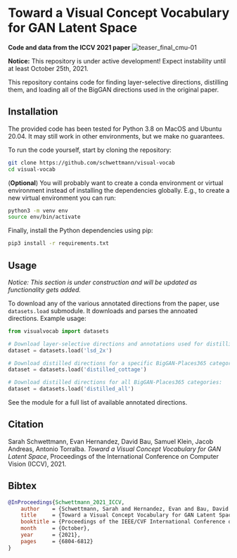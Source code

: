 # Toward a Visual Concept Vocabulary for GAN Latent Space
**Code and data from the ICCV 2021 paper**
![teaser_final_cmu-01](https://user-images.githubusercontent.com/26309530/137186304-0c89f9bc-3f74-4b93-8972-245605cad2a7.png)

**Notice:** This repository is under active development! Expect instability until at least October 25th, 2021.

This repository contains code for finding layer-selective directions, distilling them, and loading all of the BigGAN directions used in the original paper.

## Installation

The provided code has been tested for Python 3.8 on MacOS and Ubuntu 20.04. It may still work in other environments, but we make no guarantees.

To run the code yourself, start by cloning the repository:
```bash
git clone https://github.com/schwettmann/visual-vocab
cd visual-vocab
```
(**Optional**) You will probably want to create a conda environment or virtual environment instead of installing the dependencies globally. E.g., to create a new virtual environment you can run:
```bash
python3 -m venv env
source env/bin/activate
```
Finally, install the Python dependencies using pip:
```bash
pip3 install -r requirements.txt
```

## Usage

*Notice: This section is under construction and will be updated as functionality gets added.*

To download any of the various annotated directions from the paper, use `datasets.load` submodule. It downloads and parses the annoated directions. Example usage:
```python
from visualvocab import datasets

# Download layer-selective directions and annotations used for distilling single-word directions:
dataset = datasets.load('lsd_2x')

# Download distilled directions for a specific BigGAN-Places365 category:
dataset = datasets.load('distilled_cottage')

# Download distilled directions for all BigGAN-Places365 categories:
dataset = datasets.load('distilled_all')
```
See the module for a full list of available annotated directions.

## Citation

Sarah Schwettmann, Evan Hernandez, David Bau, Samuel Klein, Jacob Andreas, Antonio Torralba. *Toward a Visual Concept Vocabulary for GAN Latent Space*, Proceedings of the International Conference on Computer Vision (ICCV), 2021.

## Bibtex

```bibtex
@InProceedings{Schwettmann_2021_ICCV,
    author    = {Schwettmann, Sarah and Hernandez, Evan and Bau, David and Klein, Samuel and Andreas, Jacob and Torralba, Antonio},
    title     = {Toward a Visual Concept Vocabulary for GAN Latent Space},
    booktitle = {Proceedings of the IEEE/CVF International Conference on Computer Vision (ICCV)},
    month     = {October},
    year      = {2021},
    pages     = {6804-6812}
}
```
